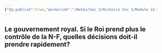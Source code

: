 ```yaml
---
{"dg-publish":true,"permalink":"/Notes/Sec 3/Histoire Sec 3/Module 2a：La naissance de la Nouvelle-France et son évolution/2.5 Gouvernement royal/"}
---
```



## Le gouvernement royal. Si le Roi prend plus le contrôle de la N-F, quelles décisions doit-il prendre rapidement?